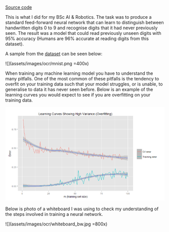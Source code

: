 [Source code](https://github.com/clomax/neuralnet-digit-reader)

This is what I did for my BSc AI & Robotics. The task was to produce a standard
feed-forward neural network that can learn to distinguish between handwritten
digits 0 to 9 and recognise digits that it had never previously seen. The
result was a model that could read previously unseen digits with 95% accuracy
(Humans are 96% accurate at reading digits from this dataset).

A sample from the [dataset](http://yann.lecun.com/exdb/mnist/) can be
seen below:

![](assets/images/ocr/mnist.png =400x)

When training any machine learning model you have to understand the many
pitfalls. One of the most common of these pitfalls is the tendency to overfit
on your training data such that your model struggles, or is unable, to
generalise to data it has never seen before. Below is an example of the
learning curves you would expect to see if you are overfitting on your training
data.

![](assets/images/ocr/1-mnist_learning_curve-hi_variance.png)

Below is photo of a whiteboard I was using to check my understanding of the
steps involved in training a neural network.

![](assets/images/ocr/whiteboard_bw.jpg =800x)


